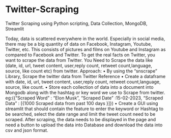 # Twitter-Scraping
Twitter Scraping using Python scripting, Data Collection, MongoDB, Streamlit

Today, data is scattered everywhere in the world. Especially in social media, there may be a big quantity of data on Facebook, Instagram, Youtube, Twitter, etc. This consists of pictures and films on Youtube and Instagram as compared to Facebook and Twitter. To get the real facts on Twitter, you want to scrape the data from Twitter. You Need to Scrape the data like (date, id, url, tweet content, user,reply count, retweet count,language, source, like count etc) from twitter.
Approach: 
•	By using the “snscrape” Library, Scrape the twitter data from Twitter Reference
•	Create a dataframe with date, id, url, tweet content, user,reply count, retweet count,language, source, like count.
•	Store each collection of data into a document into Mongodb along with the hashtag or key word we use to  Scrape from twitter. 
eg:({“Scraped Word”            : “Elon Musk”,
        “Scraped Date”             :15-02-2023,
        “Scraped Data”             : [{1000  Scraped data from past 100 days }]})
•	Create a GUI using streamlit that should contain the feature to enter the keyword or Hashtag to be searched, select the date range and limit the tweet count need to be scraped. After scraping, the data needs to be displayed in the page and need a button to upload the data into Database and download the data into csv and json format.

